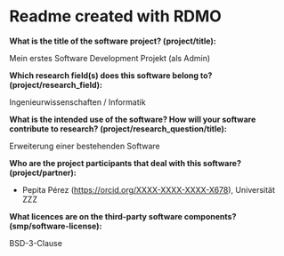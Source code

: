 # Readme created with RDMO

**What is the title of the software project? (project/title):**

Mein erstes Software Development Projekt (als Admin)

**Which research field(s) does this software belong to?
(project/research_field):**

Ingenieurwissenschaften / Informatik

**What is the intended use of the software? How will your software
contribute to research? (project/research_question/title):**

Erweiterung einer bestehenden Software

**Who are the project participants that deal with this software?
(project/partner):**

-   Pepita Pérez (https://orcid.org/XXXX-XXXX-XXXX-X678), Universität
    ZZZ

**What licences are on the third-party software components?
(smp/software-license):**

BSD-3-Clause
